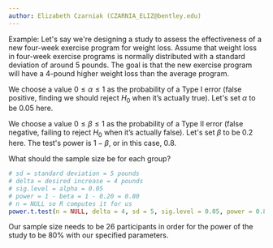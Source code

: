 ```yaml
---
author: Elizabeth Czarniak (CZARNIA_ELIZ@bentley.edu)
---
```


Example:  Let's say we're designing a study to assess the effectiveness of a new
four-week exercise program for weight loss.  Assume that weight loss in four-week
exercise programs is normally distributed with a standard deviation of around 5 pounds.
The goal is that the new exercise program will have a 4-pound higher weight loss
than the average program.

We choose a value $0 \le \alpha \le 1$ as the probability of a Type I error
(false positive, finding we should reject $H_0$ when it’s actually true).
Let's set $\alpha$ to be 0.05 here.

We choose a value $0 \le \beta \le 1$ as the probability of a Type II error
(false negative, failing to reject $H_0$ when it’s actually false).
Let's set $\beta$ to be 0.2 here.  The test's power is $1-\beta$, or in this case,
0.8.

What should the sample size be for each group?

```R
# sd = standard deviation = 5 pounds
# delta = desired increase = 4 pounds
# sig.level = alpha = 0.05
# power = 1 - beta = 1 - 0.20 = 0.80
# n = NULL so R computes it for us
power.t.test(n = NULL, delta = 4, sd = 5, sig.level = 0.05, power = 0.80)
```

Our sample size needs to be 26 participants in order for the power of the study
to be 80% with our specified parameters.
